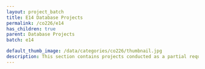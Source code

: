 ```yaml
---
layout: project_batch
title: E14 Database Projects
permalink: /co226/e14
has_children: true
parent: Database Projects
batch: e14

default_thumb_image: /data/categories/co226/thumbnail.jpg
description: This section contains projects conducted as a partial requirement to complete the course CO226 - Database Systems. Usually, these projects are conducted by groups of 3 students. The course focuses on database systems and students are required to develop a database management system for the project
---
```

